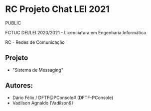 # RC Projeto Chat LEI 2021


PUBLIC

FCTUC DEI/LEI 2020/2021 - Licenciatura em Engenharia Informática

RC - Redes de Comunicação



## Projeto

* "Sistema de Messaging"



## Autores:

* Dário Félix / DFTF@PConsole# (DFTF-PConsole)
* Vadilson Agnaldo (Vadilson9)
